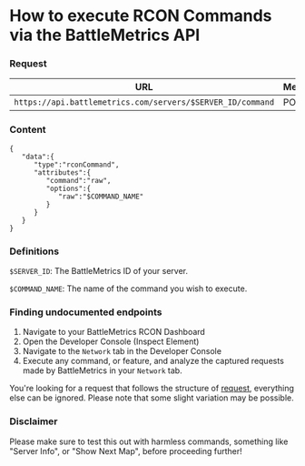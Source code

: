 # How to execute RCON Commands via the BattleMetrics API

### Request

URL | Method | Authorization | Content | Content-Type
----|--------|---------------|---------|-------------
`https://api.battlemetrics.com/servers/$SERVER_ID/command` | POST | Bearer | [Content](#content) | `application/json`

### Content
```
{
   "data":{
      "type":"rconCommand",
      "attributes":{
         "command":"raw",
         "options":{
            "raw":"$COMMAND_NAME"
         }
      }
   }
}
```

### Definitions
`$SERVER_ID`: The BattleMetrics ID of your server.

`$COMMAND_NAME`: The name of the command you wish to execute.

### Finding undocumented endpoints
1. Navigate to your BattleMetrics RCON Dashboard
2. Open the Developer Console (Inspect Element)
3. Navigate to the `Network` tab in the Developer Console
4. Execute any command, or feature, and analyze the captured requests made by BattleMetrics in your `Network` tab.

You're looking for a request that follows the structure of [request](#request), everything else can be ignored. Please note that some slight variation may be possible.

### Disclaimer
Please make sure to test this out with harmless commands, something like "Server Info", or "Show Next Map", before proceeding further!

